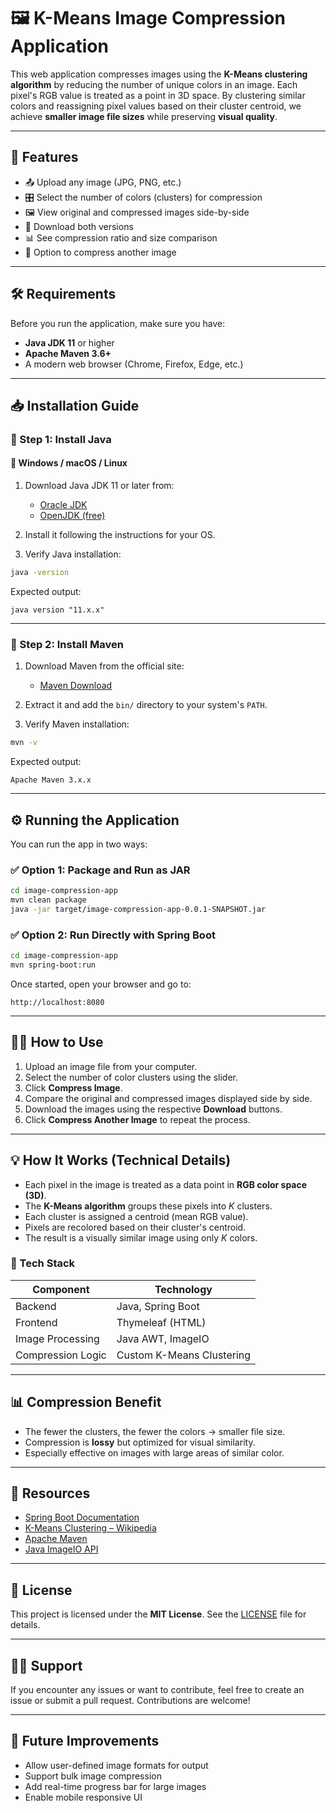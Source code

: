 # 🖼️ K-Means Image Compression Application

This web application compresses images using the **K-Means clustering algorithm** by reducing the number of unique colors in an image. Each pixel's RGB value is treated as a point in 3D space. By clustering similar colors and reassigning pixel values based on their cluster centroid, we achieve **smaller image file sizes** while preserving **visual quality**.

---

## 🚀 Features

- 📤 Upload any image (JPG, PNG, etc.)
- 🎛️ Select the number of colors (clusters) for compression
- 🖼️ View original and compressed images side-by-side
- 💾 Download both versions
- 📊 See compression ratio and size comparison
- 🔁 Option to compress another image

---

## 🛠️ Requirements

Before you run the application, make sure you have:

- **Java JDK 11** or higher
- **Apache Maven 3.6+**
- A modern web browser (Chrome, Firefox, Edge, etc.)

---

## 📥 Installation Guide

### 🔧 Step 1: Install Java

#### 📌 Windows / macOS / Linux

1. Download Java JDK 11 or later from:

   - [Oracle JDK](https://www.oracle.com/java/technologies/javase-downloads.html)
   - [OpenJDK (free)](https://jdk.java.net/)

2. Install it following the instructions for your OS.

3. Verify Java installation:

```bash
java -version
```

Expected output:

```
java version "11.x.x"
```

---

### 🔧 Step 2: Install Maven

1. Download Maven from the official site:

   - [Maven Download](https://maven.apache.org/download.cgi)

2. Extract it and add the `bin/` directory to your system's `PATH`.

3. Verify Maven installation:

```bash
mvn -v
```

Expected output:

```
Apache Maven 3.x.x
```

---

## ⚙️ Running the Application

You can run the app in two ways:

### ✅ Option 1: Package and Run as JAR

```bash
cd image-compression-app
mvn clean package
java -jar target/image-compression-app-0.0.1-SNAPSHOT.jar
```

### ✅ Option 2: Run Directly with Spring Boot

```bash
cd image-compression-app
mvn spring-boot:run
```

Once started, open your browser and go to:

```
http://localhost:8080
```

---

## 🧑‍💻 How to Use

1. Upload an image file from your computer.
2. Select the number of color clusters using the slider.
3. Click **Compress Image**.
4. Compare the original and compressed images displayed side by side.
5. Download the images using the respective **Download** buttons.
6. Click **Compress Another Image** to repeat the process.

---

## 💡 How It Works (Technical Details)

- Each pixel in the image is treated as a data point in **RGB color space (3D)**.
- The **K-Means algorithm** groups these pixels into _K_ clusters.
- Each cluster is assigned a centroid (mean RGB value).
- Pixels are recolored based on their cluster's centroid.
- The result is a visually similar image using only _K_ colors.

### 🧱 Tech Stack

| Component         | Technology                |
| ----------------- | ------------------------- |
| Backend           | Java, Spring Boot         |
| Frontend          | Thymeleaf (HTML)          |
| Image Processing  | Java AWT, ImageIO         |
| Compression Logic | Custom K-Means Clustering |

---

## 📊 Compression Benefit

- The fewer the clusters, the fewer the colors → smaller file size.
- Compression is **lossy** but optimized for visual similarity.
- Especially effective on images with large areas of similar color.

---

## 📎 Resources

- [Spring Boot Documentation](https://spring.io/projects/spring-boot)
- [K-Means Clustering – Wikipedia](https://en.wikipedia.org/wiki/K-means_clustering)
- [Apache Maven](https://maven.apache.org/)
- [Java ImageIO API](https://docs.oracle.com/javase/8/docs/api/javax/imageio/package-summary.html)

---

## 📄 License

This project is licensed under the **MIT License**. See the [LICENSE](LICENSE) file for details.

---

## 🙋‍♂️ Support

If you encounter any issues or want to contribute, feel free to create an issue or submit a pull request. Contributions are welcome!

---

## 🎯 Future Improvements

- Allow user-defined image formats for output
- Support bulk image compression
- Add real-time progress bar for large images
- Enable mobile responsive UI
